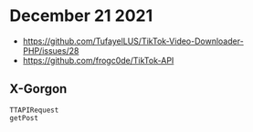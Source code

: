 # December 21 2021

- https://github.com/TufayelLUS/TikTok-Video-Downloader-PHP/issues/28
- https://github.com/frogc0de/TikTok-API

## X-Gorgon

~~~
TTAPIRequest
getPost
~~~
